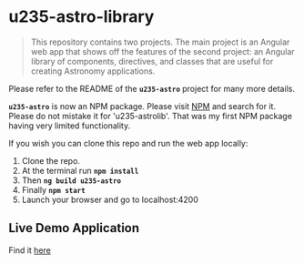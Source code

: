# u235-astro-library

> This repository contains two projects. The main project is an Angular web app that shows off the features of the second project: an Angular library of components, directives, and classes that are useful for creating Astronomy applications.

Please refer to the README of the **```u235-astro```** project for many more details.

**```u235-astro```** is now an NPM package. Please visit [NPM](https://www.npmjs.com/) and search for it. Please do not mistake it for 'u235-astrolib'. That was my first NPM package having very limited functionality.

If you wish you can clone this repo and run the web app locally:

1. Clone the repo.
1. At the terminal run **```npm install```**
1. Then **```ng build u235-astro```**
1. Finally **```npm start```**
1. Launch your browser and go to localhost:4200

## Live Demo Application
Find it [here](https://u235-astro-library.now.sh/)
